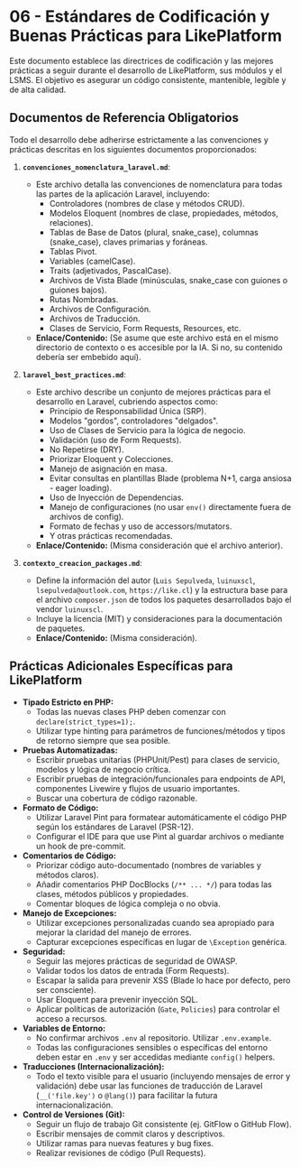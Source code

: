 # 06 - Estándares de Codificación y Buenas Prácticas para LikePlatform

Este documento establece las directrices de codificación y las mejores prácticas a seguir durante el desarrollo de LikePlatform, sus módulos y el LSMS. El objetivo es asegurar un código consistente, mantenible, legible y de alta calidad.

## Documentos de Referencia Obligatorios

Todo el desarrollo debe adherirse estrictamente a las convenciones y prácticas descritas en los siguientes documentos proporcionados:

1.  **`convenciones_nomenclatura_laravel.md`**:

    -   Este archivo detalla las convenciones de nomenclatura para todas las partes de la aplicación Laravel, incluyendo:
        -   Controladores (nombres de clase y métodos CRUD).
        -   Modelos Eloquent (nombres de clase, propiedades, métodos, relaciones).
        -   Tablas de Base de Datos (plural, snake_case), columnas (snake_case), claves primarias y foráneas.
        -   Tablas Pivot.
        -   Variables (camelCase).
        -   Traits (adjetivados, PascalCase).
        -   Archivos de Vista Blade (minúsculas, snake_case con guiones o guiones bajos).
        -   Rutas Nombradas.
        -   Archivos de Configuración.
        -   Archivos de Traducción.
        -   Clases de Servicio, Form Requests, Resources, etc.
    -   **Enlace/Contenido:** (Se asume que este archivo está en el mismo directorio de contexto o es accesible por la IA. Si no, su contenido debería ser embebido aquí).

2.  **`laravel_best_practices.md`**:

    -   Este archivo describe un conjunto de mejores prácticas para el desarrollo en Laravel, cubriendo aspectos como:
        -   Principio de Responsabilidad Única (SRP).
        -   Modelos "gordos", controladores "delgados".
        -   Uso de Clases de Servicio para la lógica de negocio.
        -   Validación (uso de Form Requests).
        -   No Repetirse (DRY).
        -   Priorizar Eloquent y Colecciones.
        -   Manejo de asignación en masa.
        -   Evitar consultas en plantillas Blade (problema N+1, carga ansiosa - eager loading).
        -   Uso de Inyección de Dependencias.
        -   Manejo de configuraciones (no usar `env()` directamente fuera de archivos de config).
        -   Formato de fechas y uso de accessors/mutators.
        -   Y otras prácticas recomendadas.
    -   **Enlace/Contenido:** (Misma consideración que el archivo anterior).

3.  **`contexto_creacion_packages.md`**:
    -   Define la información del autor (`Luis Sepulveda`, `luinuxscl`, `lsepulveda@outlook.com`, `https://like.cl`) y la estructura base para el archivo `composer.json` de todos los paquetes desarrollados bajo el vendor `luinuxscl`.
    -   Incluye la licencia (MIT) y consideraciones para la documentación de paquetes.
    -   **Enlace/Contenido:** (Misma consideración).

## Prácticas Adicionales Específicas para LikePlatform

-   **Tipado Estricto en PHP:**
    -   Todas las nuevas clases PHP deben comenzar con `declare(strict_types=1);`.
    -   Utilizar type hinting para parámetros de funciones/métodos y tipos de retorno siempre que sea posible.
-   **Pruebas Automatizadas:**
    -   Escribir pruebas unitarias (PHPUnit/Pest) para clases de servicio, modelos y lógica de negocio crítica.
    -   Escribir pruebas de integración/funcionales para endpoints de API, componentes Livewire y flujos de usuario importantes.
    -   Buscar una cobertura de código razonable.
-   **Formato de Código:**
    -   Utilizar Laravel Pint para formatear automáticamente el código PHP según los estándares de Laravel (PSR-12).
    -   Configurar el IDE para que use Pint al guardar archivos o mediante un hook de pre-commit.
-   **Comentarios de Código:**
    -   Priorizar código auto-documentado (nombres de variables y métodos claros).
    -   Añadir comentarios PHP DocBlocks (`/** ... */`) para todas las clases, métodos públicos y propiedades.
    -   Comentar bloques de lógica compleja o no obvia.
-   **Manejo de Excepciones:**
    -   Utilizar excepciones personalizadas cuando sea apropiado para mejorar la claridad del manejo de errores.
    -   Capturar excepciones específicas en lugar de `\Exception` genérica.
-   **Seguridad:**
    -   Seguir las mejores prácticas de seguridad de OWASP.
    -   Validar todos los datos de entrada (Form Requests).
    -   Escapar la salida para prevenir XSS (Blade lo hace por defecto, pero ser consciente).
    -   Usar Eloquent para prevenir inyección SQL.
    -   Aplicar políticas de autorización (`Gate`, `Policies`) para controlar el acceso a recursos.
-   **Variables de Entorno:**
    -   No confirmar archivos `.env` al repositorio. Utilizar `.env.example`.
    -   Todas las configuraciones sensibles o específicas del entorno deben estar en `.env` y ser accedidas mediante `config()` helpers.
-   **Traducciones (Internacionalización):**
    -   Todo el texto visible para el usuario (incluyendo mensajes de error y validación) debe usar las funciones de traducción de Laravel (`__('file.key')` o `@lang()`) para facilitar la futura internacionalización.
-   **Control de Versiones (Git):**
    -   Seguir un flujo de trabajo Git consistente (ej. GitFlow o GitHub Flow).
    -   Escribir mensajes de commit claros y descriptivos.
    -   Utilizar ramas para nuevas features y bug fixes.
    -   Realizar revisiones de código (Pull Requests).

